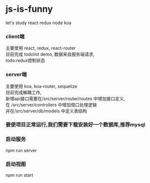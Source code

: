 # js-is-funny
let's study react redux node koa

### client端
主要使用 react, redux, react-router <br/>
目前完成 todolist demo, 数据来自服务端请求, <br/>
todo:redux控制状态 <br/>

### server端
主要使用 koa, koa-router, sequelize <br/>
目前完成解耦工作, <br/>
新增api接口需要在/src/server/router/routes 中增加接口定义, <br/>
在 /src/server/controllers 中增加借口处理逻辑 <br/>
并在/src/server/db/models 中定义表结构 <br/>

### 要使项目正常运行,我们需要下载安装好一个数据库,推荐mysql

### 启动服务
npm run server

### 启动视图
npm run start
